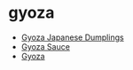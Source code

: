# gyoza

 * [Gyoza Japanese Dumplings](../index/g/gyoza-japanese-dumplings-56390033.json)
 * [Gyoza Sauce](../index/g/gyoza-sauce.json)
 * [Gyoza](../index/g/gyoza.json)
